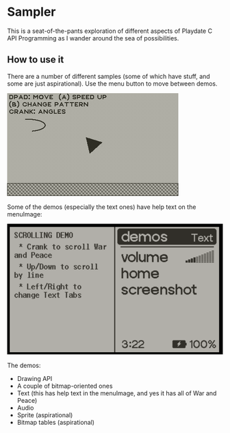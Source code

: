 # Sampler

This is a seat-of-the-pants exploration of different aspects of
Playdate C API Programming as I wander around the sea of
possibilities.

## How to use it

There are a number of different samples (some of which have stuff, and
some are just aspirational).  Use the menu button to move between demos.

![](../readme-assets/sampler-menu-navigation.gif)

Some of the demos (especially the text ones) have help text on
the menuImage:

![](../readme-assets/sampler-sample-help.png)

The demos:

* Drawing API
* A couple of bitmap-oriented ones
* Text (this has help text in the menuImage, and yes it has all of War and Peace)
* Audio
* Sprite (aspirational)
* Bitmap tables (aspirational)


